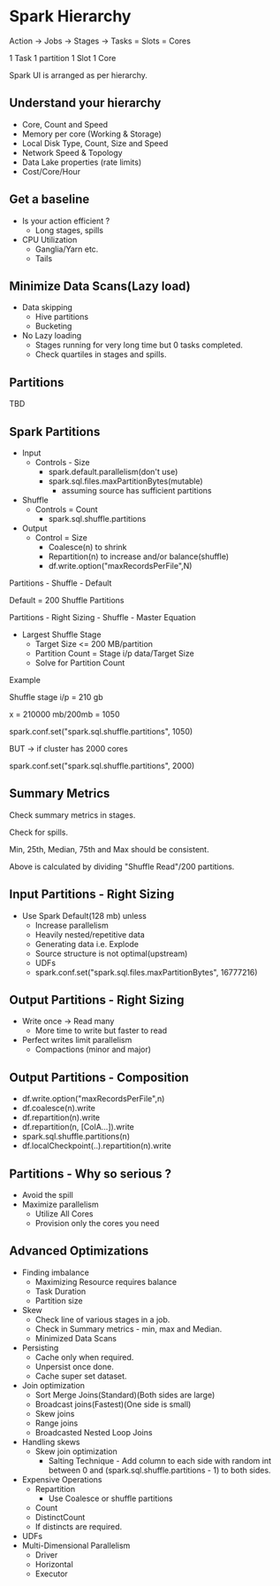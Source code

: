 # Spark Hierarchy

Action -> Jobs -> Stages -> Tasks = Slots = Cores

1 Task 1 partition 1 Slot 1 Core

Spark UI is arranged as per hierarchy.

## Understand your hierarchy

* Core, Count and Speed
* Memory per core (Working & Storage)
* Local Disk Type, Count, Size and Speed
* Network Speed & Topology
* Data Lake properties (rate limits)
* Cost/Core/Hour

## Get a baseline

* Is your action efficient ?
  * Long stages, spills 
* CPU Utilization
  * Ganglia/Yarn etc.
  * Tails
  
## Minimize Data Scans(Lazy load)

* Data skipping
  * Hive partitions
  * Bucketing
* No Lazy loading
  * Stages running for very long time but 0 tasks completed.
  * Check quartiles in stages and spills.

## Partitions 

TBD
 
## Spark Partitions
 
* Input
  * Controls - Size
    * spark.default.parallelism(don't use)
    * spark.sql.files.maxPartitionBytes(mutable)
      - assuming source has sufficient partitions
* Shuffle
  - Controls = Count
    * spark.sql.shuffle.partitions
* Output
  - Control = Size
    * Coalesce(n) to shrink
    * Repartition(n) to increase and/or balance(shuffle)
    * df.write.option("maxRecordsPerFile",N)

Partitions - Shuffle - Default

Default = 200 Shuffle Partitions

Partitions - Right Sizing - Shuffle - Master Equation

* Largest Shuffle Stage
  * Target Size <= 200 MB/partition
  * Partition Count = Stage i/p data/Target Size
   * Solve for Partition Count

Example

Shuffle stage i/p = 210 gb

x = 210000 mb/200mb = 1050

spark.conf.set("spark.sql.shuffle.partitions", 1050)

BUT -> if cluster has 2000 cores

spark.conf.set("spark.sql.shuffle.partitions", 2000)


## Summary Metrics

Check summary metrics in stages.

Check for spills. 

Min, 25th, Median, 75th and Max should be consistent. 

Above is calculated by dividing "Shuffle Read"/200 partitions.

## Input Partitions - Right Sizing

* Use Spark Default(128 mb) unless
  * Increase parallelism
  * Heavily nested/repetitive data
  * Generating data i.e. Explode
  * Source structure is not optimal(upstream)
  * UDFs
  * spark.conf.set("spark.sql.files.maxPartitionBytes", 16777216)
 
## Output Partitions - Right Sizing

* Write once -> Read many
  * More time to write but faster to read
* Perfect writes limit parallelism
  * Compactions (minor and major)

## Output Partitions - Composition

* df.write.option("maxRecordsPerFile",n)
* df.coalesce(n).write
* df.repartition(n).write
* df.repartition(n, [ColA...]).write
* spark.sql.shuffle.partitions(n)
* df.localCheckpoint(..).repartition(n).write

## Partitions - Why so serious ?

* Avoid the spill
* Maximize parallelism
  * Utilize All Cores
  * Provision only the cores you need

## Advanced Optimizations

* Finding imbalance
  * Maximizing Resource requires balance
  * Task Duration
  * Partition size
* Skew
  * Check line of various stages in a job.
  * Check in Summary metrics - min, max and Median.
  * Minimized Data Scans
* Persisting
  * Cache only when required.
  * Unpersist once done.
  * Cache super set dataset.
* Join optimization
  * Sort Merge Joins(Standard)(Both sides are large)
  * Broadcast joins(Fastest)(One side is small)
  * Skew joins
  * Range joins
  * Broadcasted Nested Loop Joins
* Handling skews
  * Skew join optimization
    - Salting Technique - Add column to each side with random int between 0 and (spark.sql.shuffle.partitions - 1) to both sides.
* Expensive Operations
  * Repartition
    - Use Coalesce or shuffle partitions
  * Count
  * DistinctCount
  * If distincts are required.
* UDFs
* Multi-Dimensional Parallelism
  - Driver
  - Horizontal
  - Executor
